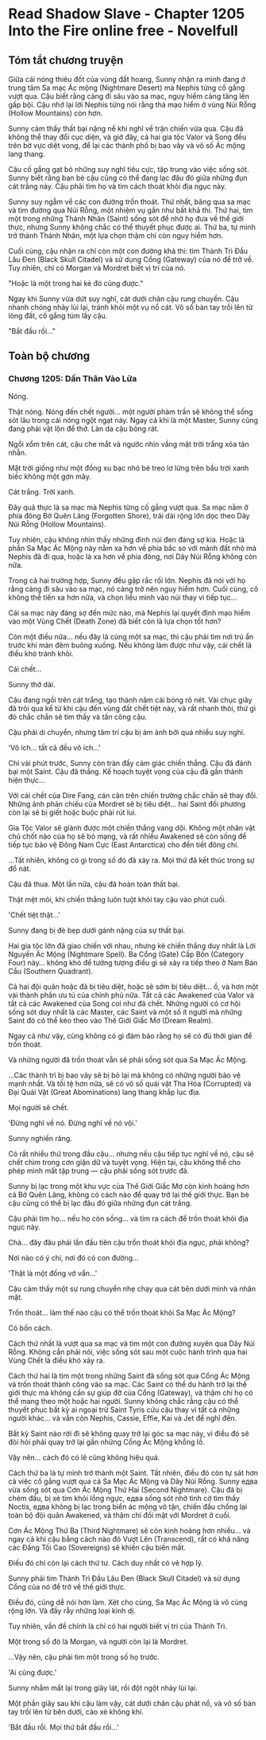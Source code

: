 # Read Shadow Slave - Chapter 1205 Into the Fire online free - Novelfull

## Tóm tắt chương truyện

Giữa cái nóng thiêu đốt của vùng đất hoang, Sunny nhận ra mình đang ở trung tâm Sa mạc Ác mộng (Nightmare Desert) mà Nephis từng cố gắng vượt qua. Cậu biết rằng càng đi sâu vào sa mạc, nguy hiểm càng tăng lên gấp bội. Cậu nhớ lại lời Nephis từng nói rằng thà mạo hiểm ở vùng Núi Rỗng (Hollow Mountains) còn hơn.

Sunny cảm thấy thất bại nặng nề khi nghĩ về trận chiến vừa qua. Cậu đã không thể thay đổi cục diện, và giờ đây, cả hai gia tộc Valor và Song đều trên bờ vực diệt vong, để lại các thành phố bị bao vây và vô số Ác mộng lang thang.

Cậu cố gắng gạt bỏ những suy nghĩ tiêu cực, tập trung vào việc sống sót. Sunny biết rằng bạn bè cậu cũng có thể đang lạc đâu đó giữa những đụn cát trắng này. Cậu phải tìm họ và tìm cách thoát khỏi địa ngục này.

Sunny suy ngẫm về các con đường trốn thoát. Thứ nhất, băng qua sa mạc và tìm đường qua Núi Rỗng, một nhiệm vụ gần như bất khả thi. Thứ hai, tìm một trong những Thánh Nhân (Saint) sống sót để nhờ họ đưa về thế giới thực, nhưng Sunny không chắc có thể thuyết phục được ai. Thứ ba, tự mình trở thành Thánh Nhân, một lựa chọn thậm chí còn nguy hiểm hơn.

Cuối cùng, cậu nhận ra chỉ còn một con đường khả thi: tìm Thành Trì Đầu Lâu Đen (Black Skull Citadel) và sử dụng Cổng (Gateway) của nó để trở về. Tuy nhiên, chỉ có Morgan và Mordret biết vị trí của nó.

"Hoặc là một trong hai kẻ đó cũng được."

Ngay khi Sunny vừa dứt suy nghĩ, cát dưới chân cậu rung chuyển. Cậu nhanh chóng nhảy lùi lại, tránh khỏi một vụ nổ cát. Vô số bàn tay trồi lên từ lòng đất, cố gắng túm lấy cậu.

"Bắt đầu rồi..."

## Toàn bộ chương

### Chương 1205: Dấn Thân Vào Lửa

Nóng.

Thật nóng. Nóng đến chết người… một người phàm trần sẽ không thể sống sót lâu trong cái nóng ngột ngạt này. Ngay cả khi là một Master, Sunny cũng đang phải vật lộn để thở. Làn da cậu bỏng rát.

Ngồi xổm trên cát, cậu che mắt và ngước nhìn vầng mặt trời trắng xóa tàn nhẫn.

Mặt trời giống như một đồng xu bạc nhỏ bé treo lơ lửng trên bầu trời xanh biếc không một gợn mây.

Cát trắng. Trời xanh.

Đây quả thực là sa mạc mà Nephis từng cố gắng vượt qua. Sa mạc nằm ở phía đông Bờ Quên Lãng (Forgotten Shore), trải dài rộng lớn dọc theo Dãy Núi Rỗng (Hollow Mountains).

Tuy nhiên, cậu không nhìn thấy những đỉnh núi đen đáng sợ kia. Hoặc là phần Sa Mạc Ác Mộng này nằm xa hơn về phía bắc so với mảnh đất nhỏ mà Nephis đã đi qua, hoặc là xa hơn về phía đông, nơi Dãy Núi Rỗng không còn nữa.

Trong cả hai trường hợp, Sunny đều gặp rắc rối lớn. Nephis đã nói với họ rằng càng đi sâu vào sa mạc, nó càng trở nên nguy hiểm hơn. Cuối cùng, cô không thể tiến xa hơn nữa, và chọn liều mình vào núi thay vì tiếp tục…

Cái sa mạc này đáng sợ đến mức nào, mà Nephis lại quyết định mạo hiểm vào một Vùng Chết (Death Zone) đã biết còn là lựa chọn tốt hơn?

Còn một điều nữa… nếu đây là cùng một sa mạc, thì cậu phải tìm nơi trú ẩn trước khi màn đêm buông xuống. Nếu không làm được như vậy, cái chết là điều khó tránh khỏi.

Cái chết…

Sunny thở dài.

Cậu đang ngồi trên cát trắng, tạo thành năm cái bóng rõ nét. Vài chục giây đã trôi qua kể từ khi cậu đến vùng đất chết tiệt này, và rất nhanh thôi, thứ gì đó chắc chắn sẽ tìm thấy và tấn công cậu.

Cậu phải di chuyển, nhưng tâm trí cậu bị ám ảnh bởi quá nhiều suy nghĩ.

'Vô ích… tất cả đều vô ích…'

Chỉ vài phút trước, Sunny còn tràn đầy cảm giác chiến thắng. Cậu đã đánh bại một Saint. Cậu đã thắng. Kế hoạch tuyệt vọng của cậu đã gần thành hiện thực…

Với cái chết của Dire Fang, cán cân trên chiến trường chắc chắn sẽ thay đổi. Những ảnh phản chiếu của Mordret sẽ bị tiêu diệt… hai Saint đối phương còn lại sẽ bị giết hoặc buộc phải rút lui.

Gia Tộc Valor sẽ giành được một chiến thắng vang dội. Không một nhân vật chủ chốt nào của họ sẽ bỏ mạng, và rất nhiều Awakened sẽ còn sống để tiếp tục bảo vệ Đông Nam Cực (East Antarctica) cho đến tiết đông chí.

…Tất nhiên, không có gì trong số đó đã xảy ra. Mọi thứ đã kết thúc trong sự đổ nát.

Cậu đã thua. Một lần nữa, cậu đã hoàn toàn thất bại.

Thật mệt mỏi, khi chiến thắng luôn tuột khỏi tay cậu vào phút cuối.

'Chết tiệt thật…'

Sunny đang bị đè bẹp dưới gánh nặng của sự thất bại.

Hai gia tộc lớn đã giao chiến với nhau, nhưng kẻ chiến thắng duy nhất là Lời Nguyền Ác Mộng (Nightmare Spell). Ba Cổng (Gate) Cấp Bốn (Category Four) này… không khó để tưởng tượng điều gì sẽ xảy ra tiếp theo ở Nam Bán Cầu (Southern Quadrant).

Cả hai đội quân hoặc đã bị tiêu diệt, hoặc sẽ sớm bị tiêu diệt… ồ, và hơn một vài thành phần ưu tú của chính phủ nữa. Tất cả các Awakened của Valor và tất cả các Awakened của Song coi như đã chết. Những người có cơ hội sống sót duy nhất là các Master, các Saint và một số ít người mà những Saint đó có thể kéo theo vào Thế Giới Giấc Mơ (Dream Realm).

Ngay cả như vậy, cũng không có gì đảm bảo rằng họ sẽ có đủ thời gian để trốn thoát.

Và những người đã trốn thoát vẫn sẽ phải sống sót qua Sa Mạc Ác Mộng.

…Các thành trì bị bao vây sẽ bị bỏ lại mà không có những người bảo vệ mạnh nhất. Và tồi tệ hơn nữa, sẽ có vô số quái vật Tha Hóa (Corrupted) và Đại Quái Vật (Great Abominations) lang thang khắp lục địa.

Mọi người sẽ chết.

'Đừng nghĩ về nó. Đừng nghĩ về nó vội.'

Sunny nghiến răng.

Có rất nhiều thứ trong đầu cậu… nhưng nếu cậu tiếp tục nghĩ về nó, cậu sẽ chết chìm trong cơn giận dữ và tuyệt vọng. Hiện tại, cậu không thể cho phép mình mất tập trung — cậu phải sống sót trước đã.

Sunny bị lạc trong một khu vực của Thế Giới Giấc Mơ còn kinh hoàng hơn cả Bờ Quên Lãng, không có cách nào để quay trở lại thế giới thực. Bạn bè cậu cũng có thể bị lạc đâu đó giữa những đụn cát trắng.

Cậu phải tìm họ… nếu họ còn sống… và tìm ra cách để trốn thoát khỏi địa ngục này.

Chà… đây đâu phải lần đầu tiên cậu trốn thoát khỏi địa ngục, phải không?

Nơi nào có ý chí, nơi đó có con đường…

'Thật là một đống vớ vẩn…'

Cậu cảm thấy một sự rung chuyển nhẹ chạy qua cát bên dưới mình và nhăn mặt.

Trốn thoát… làm thế nào cậu có thể trốn thoát khỏi Sa Mạc Ác Mộng?

Có bốn cách.

Cách thứ nhất là vượt qua sa mạc và tìm một con đường xuyên qua Dãy Núi Rỗng. Không cần phải nói, việc sống sót sau một cuộc hành trình qua hai Vùng Chết là điều khó xảy ra.

Cách thứ hai là tìm một trong những Saint đã sống sót qua Cổng Ác Mộng và trốn thoát thành công vào sa mạc. Các Saint có thể du hành trở lại thế giới thực mà không cần sự giúp đỡ của Cổng (Gateway), và thậm chí họ có thể mang theo một hoặc hai người. Sunny không chắc rằng cậu có thể thuyết phục bất kỳ ai ngoại trừ Saint Tyris cứu cậu thay vì tất cả những người khác… và vẫn còn Nephis, Cassie, Effie, Kai và Jet để nghĩ đến.

Bất kỳ Saint nào rời đi sẽ không quay trở lại góc sa mạc này, vì điều đó sẽ đòi hỏi phải quay trở lại gần những Cổng Ác Mộng khổng lồ.

Vậy nên… cách đó có lẽ cũng không hiệu quả.

Cách thứ ba là tự mình trở thành một Saint. Tất nhiên, điều đó còn tự sát hơn cả việc cố gắng vượt qua cả Sa Mạc Ác Mộng và Dãy Núi Rỗng. Sunny едва vừa sống sót qua Cơn Ác Mộng Thứ Hai (Second Nightmare). Cậu đã bị chém đầu, bị xé tim khỏi lồng ngực, едва sống sót nhờ tình cờ tìm thấy Noctis, едва không bị lạc trong biển ác mộng vô tận, chiến đấu chống lại toàn bộ đội quân Awakened, và thậm chí đối mặt với Mordret ở cuối.

Cơn Ác Mộng Thứ Ba (Third Nightmare) sẽ còn kinh hoàng hơn nhiều… và ngay cả khi cậu bằng cách nào đó Vượt Lên (Transcend), rất có khả năng các Đấng Tối Cao (Sovereigns) sẽ khiến cậu biến mất.

Điều đó chỉ còn lại cách thứ tư. Cách duy nhất có vẻ hợp lý.

Sunny phải tìm Thành Trì Đầu Lâu Đen (Black Skull Citadel) và sử dụng Cổng của nó để trở về thế giới thực.

Điều đó, cũng dễ nói hơn làm. Xét cho cùng, Sa Mạc Ác Mộng là vô cùng rộng lớn. Và đầy rẫy những loại kinh dị.

Tuy nhiên, vấn đề chính là chỉ có hai người biết vị trí của Thành Trì.

Một trong số đó là Morgan, và người còn lại là Mordret.

…Vậy nên, cậu phải tìm một trong số họ trước.

'Ai cũng được.'

Sunny nhắm mắt lại trong giây lát, rồi đột ngột nhảy lùi lại.

Một phần giây sau khi cậu làm vậy, cát dưới chân cậu phát nổ, và vô số bàn tay trồi lên từ bên dưới, cào xé không khí.

'Bắt đầu rồi. Mọi thứ bắt đầu rồi...'